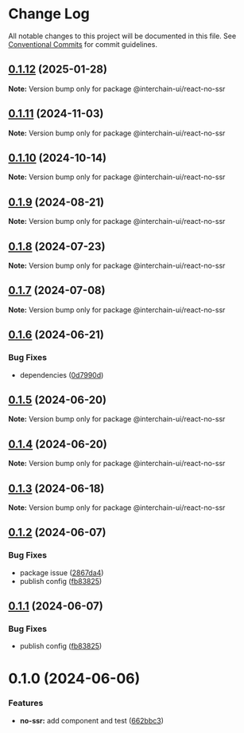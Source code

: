 # Change Log

All notable changes to this project will be documented in this file.
See [Conventional Commits](https://conventionalcommits.org) for commit guidelines.

## [0.1.12](https://github.com/hyperweb-io/interchain-ui/compare/@interchain-ui/react-no-ssr@0.1.11...@interchain-ui/react-no-ssr@0.1.12) (2025-01-28)

**Note:** Version bump only for package @interchain-ui/react-no-ssr

## [0.1.11](https://github.com/hyperweb-io/interchain-ui/compare/@interchain-ui/react-no-ssr@0.1.10...@interchain-ui/react-no-ssr@0.1.11) (2024-11-03)

**Note:** Version bump only for package @interchain-ui/react-no-ssr

## [0.1.10](https://github.com/hyperweb-io/interchain-ui/compare/@interchain-ui/react-no-ssr@0.1.9...@interchain-ui/react-no-ssr@0.1.10) (2024-10-14)

**Note:** Version bump only for package @interchain-ui/react-no-ssr

## [0.1.9](https://github.com/hyperweb-io/interchain-ui/compare/@interchain-ui/react-no-ssr@0.1.8...@interchain-ui/react-no-ssr@0.1.9) (2024-08-21)

**Note:** Version bump only for package @interchain-ui/react-no-ssr

## [0.1.8](https://github.com/hyperweb-io/interchain-ui/compare/@interchain-ui/react-no-ssr@0.1.7...@interchain-ui/react-no-ssr@0.1.8) (2024-07-23)

**Note:** Version bump only for package @interchain-ui/react-no-ssr

## [0.1.7](https://github.com/hyperweb-io/interchain-ui/compare/@interchain-ui/react-no-ssr@0.1.6...@interchain-ui/react-no-ssr@0.1.7) (2024-07-08)

**Note:** Version bump only for package @interchain-ui/react-no-ssr

## [0.1.6](https://github.com/hyperweb-io/interchain-ui/compare/@interchain-ui/react-no-ssr@0.1.5...@interchain-ui/react-no-ssr@0.1.6) (2024-06-21)

### Bug Fixes

- dependencies ([0d7990d](https://github.com/hyperweb-io/interchain-ui/commit/0d7990d14445fa597fde0c3637b733b04c23a128))

## [0.1.5](https://github.com/hyperweb-io/interchain-ui/compare/@interchain-ui/react-no-ssr@0.1.4...@interchain-ui/react-no-ssr@0.1.5) (2024-06-20)

**Note:** Version bump only for package @interchain-ui/react-no-ssr

## [0.1.4](https://github.com/hyperweb-io/interchain-ui/compare/@interchain-ui/react-no-ssr@0.1.3...@interchain-ui/react-no-ssr@0.1.4) (2024-06-20)

**Note:** Version bump only for package @interchain-ui/react-no-ssr

## [0.1.3](https://github.com/hyperweb-io/interchain-ui/compare/@interchain-ui/react-no-ssr@0.1.2...@interchain-ui/react-no-ssr@0.1.3) (2024-06-18)

**Note:** Version bump only for package @interchain-ui/react-no-ssr

## [0.1.2](https://github.com/hyperweb-io/interchain-ui/compare/@interchain-ui/react-no-ssr@0.1.0...@interchain-ui/react-no-ssr@0.1.2) (2024-06-07)

### Bug Fixes

- package issue ([2867da4](https://github.com/hyperweb-io/interchain-ui/commit/2867da41a7574c98ca60a413abee2d13cbea41fa))
- publish config ([fb83825](https://github.com/hyperweb-io/interchain-ui/commit/fb83825d4567f97ecef00d524786027a28d4696e))

## [0.1.1](https://github.com/hyperweb-io/interchain-ui/compare/@interchain-ui/react-no-ssr@0.1.0...@interchain-ui/react-no-ssr@0.1.1) (2024-06-07)

### Bug Fixes

- publish config ([fb83825](https://github.com/hyperweb-io/interchain-ui/commit/fb83825d4567f97ecef00d524786027a28d4696e))

# 0.1.0 (2024-06-06)

### Features

- **no-ssr:** add component and test ([662bbc3](https://github.com/hyperweb-io/interchain-ui/commit/662bbc3e6d52862bebd3703f821e416b39110964))
